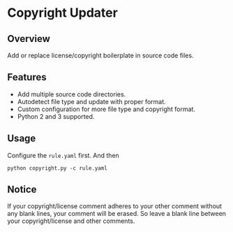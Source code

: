Copyright Updater
===================

## Overview
Add or replace license/copyright boilerplate in source code files.

## Features
- Add multiple source code directories.
- Autodetect file type and update with proper format.
- Custom configuration for more file type and copyright format.
- Python 2 and 3 supported.

## Usage
Configure the `rule.yaml` first. And then
```shell
python copyright.py -c rule.yaml
```

## Notice
If your copyright/license comment adheres to your other comment without any blank lines,
your comment will be erased. So leave a blank line between your copyright/license and other comments.
